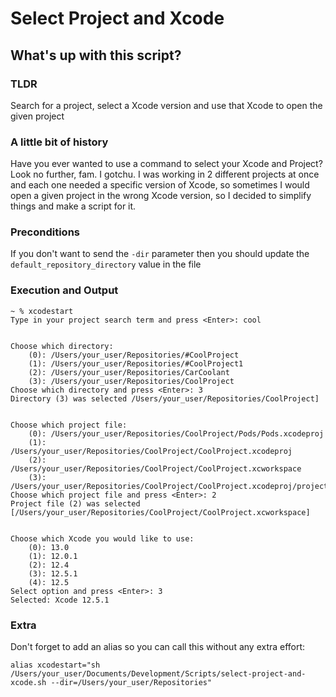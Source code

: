 # Select Project and Xcode

## What's up with this script?

### TLDR
Search for a project, select a Xcode version and use that Xcode to open the given project

### A little bit of history
Have you ever wanted to use a command to select your Xcode and Project? Look no further, fam. I gotchu.
I was working in 2 different projects at once and each one needed a specific version of Xcode, so sometimes I would open a given project in the wrong Xcode version, so I decided to simplify things and make a script for it.

### Preconditions
If you don't want to send the `-dir` parameter then you should update the `default_repository_directory` value in the file

### Execution and Output

```
~ % xcodestart
Type in your project search term and press <Enter>: cool


Choose which directory: 
	(0): /Users/your_user/Repositories/#CoolProject
	(1): /Users/your_user/Repositories/#CoolProject1
	(2): /Users/your_user/Repositories/CarCoolant
	(3): /Users/your_user/Repositories/CoolProject
Choose which directory and press <Enter>: 3
Directory (3) was selected /Users/your_user/Repositories/CoolProject]


Choose which project file:
	(0): /Users/your_user/Repositories/CoolProject/Pods/Pods.xcodeproj
	(1): /Users/your_user/Repositories/CoolProject/CoolProject.xcodeproj
	(2): /Users/your_user/Repositories/CoolProject/CoolProject.xcworkspace
	(3): /Users/your_user/Repositories/CoolProject/CoolProject.xcodeproj/project.xcworkspace
Choose which project file and press <Enter>: 2
Project file (2) was selected [/Users/your_user/Repositories/CoolProject/CoolProject.xcworkspace]


Choose which Xcode you would like to use:
	(0): 13.0
	(1): 12.0.1
	(2): 12.4
	(3): 12.5.1
	(4): 12.5
Select option and press <Enter>: 3
Selected: Xcode 12.5.1
```

### Extra 
Don't forget to add an alias so you can call this without any extra effort:

```
alias xcodestart="sh /Users/your_user/Documents/Development/Scripts/select-project-and-xcode.sh --dir=/Users/your_user/Repositories"
```